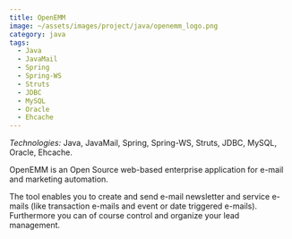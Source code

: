 ```yaml
---
title: OpenEMM
image: ~/assets/images/project/java/openemm_logo.png
category: java
tags:
  - Java
  - JavaMail
  - Spring
  - Spring-WS
  - Struts
  - JDBC
  - MySQL
  - Oracle
  - Ehcache
---
```


*Technologies:* Java, JavaMail, Spring, Spring-WS, Struts, JDBC, MySQL, Oracle, Ehcache.

OpenEMM is an Open Source web-based enterprise application for e-mail and marketing automation.

The tool enables you to create and send e-mail newsletter and service e-mails (like transaction e-mails and event or date triggered e-mails). Furthermore you can of course control and organize your lead management.
